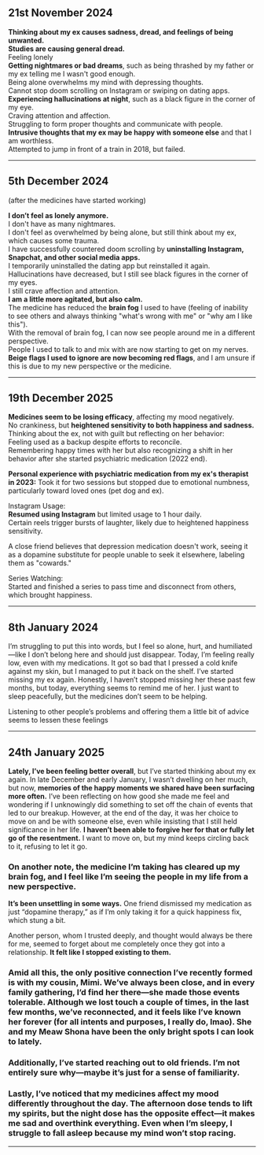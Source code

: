 ## 21st November 2024

**Thinking about my ex causes sadness, dread, and feelings of being unwanted.**  
**Studies are causing general dread.**  
Feeling lonely  
**Getting nightmares or bad dreams**, such as being thrashed by my father or my ex telling me I wasn't good enough.  
Being alone overwhelms my mind with depressing thoughts.  
Cannot stop doom scrolling on Instagram or swiping on dating apps.  
**Experiencing hallucinations at night**, such as a black figure in the corner of my eye.  
Craving attention and affection.  
Struggling to form proper thoughts and communicate with people.  
**Intrusive thoughts that my ex may be happy with someone else** and that I am worthless.  
Attempted to jump in front of a train in 2018, but failed.  

---

## 5th December 2024  
(after the medicines have started working)  

**I don’t feel as lonely anymore.**  
I don't have as many nightmares.  
I don't feel as overwhelmed by being alone, but still think about my ex, which causes some trauma.  
I have successfully countered doom scrolling by **uninstalling Instagram, Snapchat, and other social media apps.**  
I temporarily uninstalled the dating app but reinstalled it again.  
Hallucinations have decreased, but I still see black figures in the corner of my eyes.  
I still crave affection and attention.  
**I am a little more agitated, but also calm.**  
The medicine has reduced the **brain fog** I used to have (feeling of inability to see others and always thinking "what's wrong with me" or "why am I like this").  
With the removal of brain fog, I can now see people around me in a different perspective.  
People I used to talk to and mix with are now starting to get on my nerves.  
**Beige flags I used to ignore are now becoming red flags**, and I am unsure if this is due to my new perspective or the medicine.  

---

## 19th December 2025  

**Medicines seem to be losing efficacy**, affecting my mood negatively.  
No crankiness, but **heightened sensitivity to both happiness and sadness.**  
Thinking about the ex, not with guilt but reflecting on her behavior:  
Feeling used as a backup despite efforts to reconcile.  
Remembering happy times with her but also recognizing a shift in her behavior after she started psychiatric medication (2022 end).  

**Personal experience with psychiatric medication from my ex's therapist in 2023:** Took it for two sessions but stopped due to emotional numbness, particularly toward loved ones (pet dog and ex).  

Instagram Usage:  
**Resumed using Instagram** but limited usage to 1 hour daily.  
Certain reels trigger bursts of laughter, likely due to heightened happiness sensitivity.  

A close friend believes that depression medication doesn't work, seeing it as a dopamine substitute for people unable to seek it elsewhere, labeling them as "cowards."  

Series Watching:  
Started and finished a series to pass time and disconnect from others, which brought happiness.  

---

## 8th January 2024
I’m struggling to put this into words, but I feel so alone, hurt, and humiliated—like I don’t belong here and should just disappear. Today, I’m feeling really low, even with my medications. It got so bad that I pressed a cold knife against my skin, but I managed to put it back on the shelf. I’ve started missing my ex again. Honestly, I haven’t stopped missing her these past few months, but today, everything seems to remind me of her. I just want to sleep peacefully, but the medicines don’t seem to be helping. 

Listening to other people’s problems and offering them a little bit of advice seems to lessen these feelings

---

## 24th January 2025  

**Lately, I’ve been feeling better overall**, but I’ve started thinking about my ex again. In late December and early January, I wasn’t dwelling on her much, but now, **memories of the happy moments we shared have been surfacing more often.** I’ve been reflecting on how good she made me feel and wondering if I unknowingly did something to set off the chain of events that led to our breakup. However, at the end of the day, it was her choice to move on and be with someone else, even while insisting that I still held significance in her life. **I haven’t been able to forgive her for that or fully let go of the resentment.** I want to move on, but my mind keeps circling back to it, refusing to let it go.  

### On another note, the medicine I’m taking has cleared up my **brain fog**, and I feel like I’m seeing the people in my life from a new perspective. 
**It’s been unsettling in some ways.** One friend dismissed my medication as just “dopamine therapy,” as if I’m only taking it for a quick happiness fix, which stung a bit. 

Another person, whom I trusted deeply, and thought would always be there for me, seemed to forget about me completely once they got into a relationship. **It felt like I stopped existing to them.** 
### Amid all this, the only positive connection I’ve recently formed is with my cousin, Mimi. We’ve always been close, and in every family gathering, I’d find her there—she made those events tolerable. Although we lost touch a couple of times, in the last few months, we’ve reconnected, and it feels like I’ve known her forever (for all intents and purposes, I really do, lmao). She and my Meaw Shona have been the only bright spots I can look to lately.

### Additionally, I’ve started reaching out to old friends. I’m not entirely sure why—maybe it’s just for a sense of familiarity. 

### Lastly, I’ve noticed that my medicines affect my mood differently throughout the day. The **afternoon dose tends to lift my spirits**, but the night dose has the opposite effect—it makes me sad and overthink everything. Even when I’m sleepy, I struggle to fall asleep because my mind won’t stop racing.  

---  

